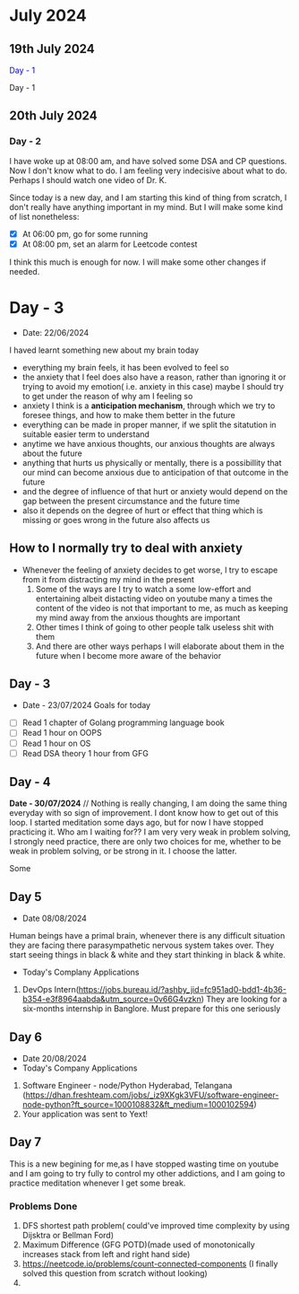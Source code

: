 # July 2024

## 19th July 2024

<p style="color: blue;">Day - 1</p>
Day - 1

## 20th July 2024

### Day - 2

I have woke up at 08:00 am, and have solved some DSA and CP questions.
Now I don't know what to do. I am feeling very indecisive about what
to do. Perhaps I should watch one video of Dr. K.

Since today is a new day, and I am starting this kind of thing from
scratch, I don't really have anything important in my mind.
But I will make some kind of list nonetheless:

- [x] At 06:00 pm, go for some running
- [x] At 08:00 pm, set an alarm for Leetcode contest

I think this much is enough for now. I will make some other changes if needed.

# Day - 3

- Date: 22/06/2024

I haved learnt something new about my brain today

- everything my brain feels, it has been evolved to
  feel so
- the anxiety that I feel does also have a reason, rather than
  ignoring it or trying to avoid my emotion( i.e. anxiety in this case)
  maybe I should try to get under the reason of why am I feeling so
- anxiety I think is a **anticipation mechanism**, through which we
  try to foresee things, and how to make them better in the future
- everything can be made in proper manner, if we split the sitatution
  in suitable easier term to understand
- anytime we have anxious thoughts, our anxious thoughts are always
  about the future
- anything that hurts us physically or mentally, there is a possibillity that our mind can become anxious due to anticipation of that outcome in the future
- and the degree of influence of that hurt or anxiety would depend on the gap between the present circumstance and the future time
- also it depends on the degree of hurt or effect that thing which is missing or goes wrong in the future also affects us
## How to I normally try to deal with anxiety
- Whenever the feeling of anxiety decides to get worse, I try to escape from it from distracting my mind in the present
    1. Some of the ways are I try to watch a some low-effort and entertaining albeit distacting video on youtube many a times the content of the video is not that important to me, as much as keeping my mind away from the anxious thoughts are important
    2. Other times I think of going to other people talk useless shit with them
    3. And there are other ways perhaps I will elaborate about them in the future when I become more aware of the behavior



## Day - 3
- Date - 23/07/2024
Goals for today
- [ ] Read 1 chapter of Golang programming language book
- [ ] Read 1 hour on OOPS
- [ ] Read 1 hour on OS
- [ ] Read DSA theory 1 hour from GFG

## Day - 4
**Date - 30/07/2024**
//
Nothing is really changing, I am doing the same thing everyday with so sign of improvement.
I dont know how to get out of this loop. I started meditation some days ago, but for now
I have stopped practicing it. Who am I waiting for??
I am very very weak in problem solving, I strongly need practice, there are only two choices for
me, whether to be weak in problem solving, or be strong in it. 
I choose the latter.

Some






## Day 5
-  Date 08/08/2024

Human beings have a primal brain, whenever there is any difficult situation
they are facing there parasympathetic nervous system takes over. 
They start seeing things in black & white and they start thinking in black & white.

- Today's Complany Applications
1. DevOps Intern(https://jobs.bureau.id/?ashby_jid=fc951ad0-bdd1-4b36-b354-e3f8964aabda&utm_source=0v66G4vzkn)
  They are looking for a six-months internship in Banglore.
  Must prepare for this one seriously

## Day 6
- Date 20/08/2024
- Today's Company Applications
1. Software Engineer - node/Python
Hyderabad, Telangana (https://dhan.freshteam.com/jobs/_iz9XKgk3VFU/software-engineer-node-python?ft_source=1000108832&ft_medium=1000102594)
2. Your application was sent to Yext!

## Day 7 
This is a new begining for me,as I have stopped wasting time on youtube and I am going to try fully to 
control my other addictions, and I am going to practice meditation whenever I get some break.

### Problems Done
1. DFS shortest path problem( could've improved time complexity by using Dijsktra or Bellman Ford)
2. Maximum Difference (GFG POTD)(made used of monotonically increases stack from left and right hand side)
3. https://neetcode.io/problems/count-connected-components (I finally solved this question from scratch without looking)
4. 

  

